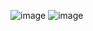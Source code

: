![image](https://github.com/user-attachments/assets/eec75b30-e7d1-487a-847f-e068ff38e5fc)
![image](https://github.com/user-attachments/assets/76b80c52-2c53-4b72-b9a2-e1ab9154f7b4)





